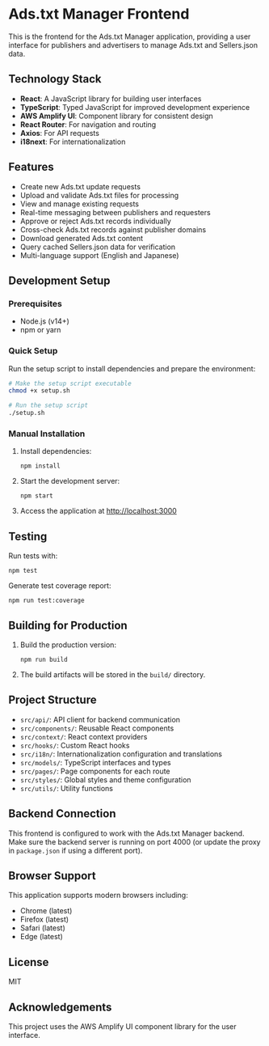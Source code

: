 # Ads.txt Manager Frontend

This is the frontend for the Ads.txt Manager application, providing a user interface for publishers and advertisers to manage Ads.txt and Sellers.json data.

## Technology Stack

- **React**: A JavaScript library for building user interfaces
- **TypeScript**: Typed JavaScript for improved development experience
- **AWS Amplify UI**: Component library for consistent design
- **React Router**: For navigation and routing
- **Axios**: For API requests
- **i18next**: For internationalization

## Features

- Create new Ads.txt update requests
- Upload and validate Ads.txt files for processing
- View and manage existing requests
- Real-time messaging between publishers and requesters
- Approve or reject Ads.txt records individually
- Cross-check Ads.txt records against publisher domains
- Download generated Ads.txt content
- Query cached Sellers.json data for verification
- Multi-language support (English and Japanese)

## Development Setup

### Prerequisites

- Node.js (v14+)
- npm or yarn

### Quick Setup

Run the setup script to install dependencies and prepare the environment:

```bash
# Make the setup script executable
chmod +x setup.sh

# Run the setup script
./setup.sh
```

### Manual Installation

1. Install dependencies:
   ```
   npm install
   ```

2. Start the development server:
   ```
   npm start
   ```

3. Access the application at [http://localhost:3000](http://localhost:3000)

## Testing

Run tests with:

```
npm test
```

Generate test coverage report:

```
npm run test:coverage
```

## Building for Production

1. Build the production version:
   ```
   npm run build
   ```

2. The build artifacts will be stored in the `build/` directory.

## Project Structure

- `src/api/`: API client for backend communication
- `src/components/`: Reusable React components
- `src/context/`: React context providers
- `src/hooks/`: Custom React hooks
- `src/i18n/`: Internationalization configuration and translations
- `src/models/`: TypeScript interfaces and types
- `src/pages/`: Page components for each route
- `src/styles/`: Global styles and theme configuration
- `src/utils/`: Utility functions

## Backend Connection

This frontend is configured to work with the Ads.txt Manager backend. Make sure the backend server is running on port 4000 (or update the proxy in `package.json` if using a different port).

## Browser Support

This application supports modern browsers including:
- Chrome (latest)
- Firefox (latest)
- Safari (latest)
- Edge (latest)

## License

MIT

## Acknowledgements

This project uses the AWS Amplify UI component library for the user interface.
